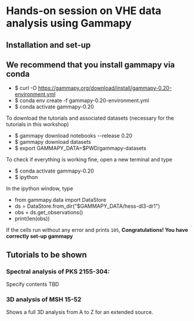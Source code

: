 # Hands-on session on VHE data analysis using Gammapy

## Installation and set-up 

## We recommend that you install gammapy via conda

- $ curl -O https://gammapy.org/download/install/gammapy-0.20-environment.yml
- $ conda env create -f gammapy-0.20-environment.yml
- $ conda activate gammapy-0.20

To download the tutorials and associated datasets (necessary for the tutorials in this workshop)

- $ gammapy download notebooks --release 0.20
- $ gammapy download datasets
- $ export GAMMAPY_DATA=$PWD/gammapy-datasets

To check if everything is working fine, open a new terminal and type

- $ conda activate gammapy-0.20
- $ ipython

In the ipython window, type
- from gammapy.data import DataStore
- ds = DataStore.from_dir("$GAMMAPY_DATA/hess-dl3-dr1")
- obs = ds.get_observations()
- print(len(obs))

If the cells run without any error and prints `105`, **Congratulations! You have correctly set-up gammapy**

## Tutorials to be shown
### Spectral analysis of PKS 2155-304:
Specify contents TBD
### 3D analysis of MSH 15-52 
Shows a full 3D analysis from A to Z for an extended source.
